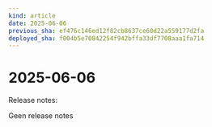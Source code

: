 ```yaml
---
kind: article
date: 2025-06-06
previous_sha: ef476c146ed12f82cb8637ce60d22a559177d2fa
deployed_sha: f004b5e70842254f942bffa33df7708aaa1fa714
---
```


# 2025-06-06

Release notes:

Geen release notes
